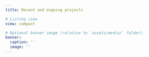 ```yaml
---
title: Recent and ongoing projects

# Listing view
view: compact

# Optional banner image (relative to `assets/media/` folder).
banner:
  caption: ''
  image: ''
---
```

